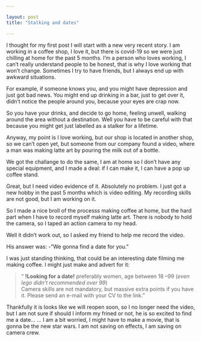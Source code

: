 ```yaml
---

layout: post
title: "Stalking and dates"

---
```


I thought for my first post I will start with a new very recent story. I am working in a coffee shop, I love it, but there is covid-19 so we were just chilling at home for the past 5 months. I’m a person who loves working, I can’t really understand people to be honest, that is why I love working that won’t change. Sometimes I try to have friends, but I always end up with awkward situations.

For example, if someone knows you, and you might have depression and just got bad news. You might end up drinking in a bar, just to get over it, didn’t notice the people around you, because your eyes are crap now.

So you have your drinks, and decide to go home, feeling unwell, walking around the area without a destination. Well you have to be careful with that because you might get just labelled as a stalker for a lifetime.

Anyway, my point is I love working, but our shop is located in another shop, so we can’t open yet, but someone from our company found a video, where a man was making latte art by pouring the milk out of a bottle.

We got the challange to do the same, I am at home so I don’t have any special equipment, and I made a deal: if I can make it, I can have a pop up coffee stand.

Great, but I need video evidence of it. Absolutely no problem. I just got a new hobby in the past 5 months which is video editing. My recording skills are not good, but I am working on it.

So I made a nice broll of the processs making coffee at home, but the hard part when I have to record myself making latte art. There is nobody to hold the camera, so I taped an action camera to my head.

Well it didn’t work out, so I asked my friend to help me record the video.

His answer was: -”We gonna find a date for you.”

I was just standing thinking, that could be an interesting date filming me making coffee. I might just make and advert for it:

> “ **!Looking for a date!** 
> preferably women, age between 18 –99 (*even lego didn’t recommended over 99*) 	
> Camera skills are not mandatory, but massive extra points if you have it. 
> Please send an e-mail with your CV to the link.”

		
Thankfully it is looks like we will reopen soon, so I no longer need the video, but I am not sure if should I inform my frined or not, he is so excited to find me a date...
… I am a bit worried, I might have to make a movie, that is gonna be the new star wars. I am not saving on effects, I am saving on camera crew.